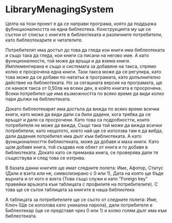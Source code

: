 # LibraryMenagingSystem

Целта на този проект е да се направи програма, която да поддържа фубнкционалността на една библеотека. Конструкцията му ще се състои от списък с книгите в библеотеката и различните потребители, като библеотекарите и читателите.

Потребителят има достъп до това да гледа кои книги има библеотеката и също така да гледа, кои книги са писани на негово име. А като функционалности, той може да връща и да взема книги. Имплементирана е също и системата за добавяне на такса, спрямо колко е просрочена една книги. Тази такса може да се регулира, като това може да се добави по-нататък в програмата, като допълнително действие на библиотеката. Но за сегашната версия на програмата, ще се нанася такса от 0,50лв на всеки ден, в който книгата е просрочена. Всеки потребител ще има възможността по всяко време да види колко пари дължи на библиотеката.

Докато библеотекарят има достъпа да вижда по всяко време всички книги, като може да види дали са били дадени, кога трябва да се връщат и дали са просрочени. Като това са подробностти, които потребителя не може да вижда, Също така той може да вижда всички потребители, като нещотото, което най ще се използва там е да вибда, дали дадения потребител има дълг към библиотеката. А като функционалностти библиотеката, може да добавя и маха книги. Като щом добавя книга, той създава нов обект от книга и го добавя в библиотеката. Докато като се премахва книга, се проверява дали тя съществува и след това се изтрива.

В базата данни книгите ще имат следните полета: Име, Афотор, Статус (Дали е взета или не, символизирано с 0 или 1), Дата на която ще бъде върната и от кого е взета (Това също служи и като "Foreign key" правейки връзката към таблицата с профилите на потребителите). С това ще се сътои таблицата за книгите в наша библиотека

А таблицата за потребителите ще се състо от следните полета: Име, Ключ (Ще се използва като уникална парола), дали потребителя е Библеотекар (ще се представя чрез 0 или 1) и колко голям дълг има към библеотеката.